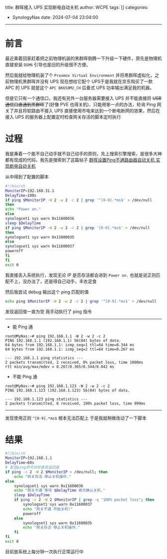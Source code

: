 title: 群晖接入 UPS 实现断电自动关机
author: WCPE
tags: []
categories:
- SynologyNas
date: 2024-07-04 23:04:00
---

# 前言

最近乘着回家赶着把之前物理机装的黑群晖倒腾一下升级一下硬件，原先是物理机直接安装 `DSM6` 引导也是旧的升级很不方便。

然后我就给物理机装了个 `Proxmox Virtual Environment` 并将黑群晖虚拟化，之前物理机黑群晖并没有 UPS 现在想给它配个 UPS于是我就在京东购买了一款 APC 的 UPS 就是这个 `APC BK650M2_CH` 后备式 UPS 功率输出满足我的机器。

但是它只有一个通信口，我还有另外一台服务器需要接入 UPS 并不能直接将 ~~USB 通信口直通到黑群晖~~了(好像 PVE 也得关机)，只能用笨一点的办法，轮询 Ping 网关了并且将软路由不接入 UPS 直接使用市电来达到一个断电断网的效果，然后在接入 UPS 的服务器上配置定时检查网关存活的脚本定时执行

# 过程

我是秉着一个能不自己动手就不自己动手的原则，先上搜索引擎搜索，是很多大神都有现成的代码，我先是搜索到了这篇帖子 [群晖设置Ping不通路由器自动关机 实现断电自动关机](https://i4t.com/16275.html) 

从中得到了配置的脚本

```bash
#!/bin/sh
MonitorIP=192.168.31.1
DelayTime=180s
if ping $MonitorIP -W 2 -w 2 -c 2 | grep '^[0-9].*ms$' > /dev/null
then
echo "Power on."
else
synologset1 sys warn 0x11600036
sleep $DelayTime
if ping $MonitorIP -W 2 -w 2 -c 2 | grep '[0-9].*ms$' > /dev/null
then
synologset1 sys warn 0x11600035
else
synologset1 sys warn 0x11600037
poweroff
fi
fi
exit 0
```
我直接丢入系统执行，发现无论 IP 是否存活都会进到 `Power on.` 也就是说正则匹配不上，没办法了，还是得自己动手，丰衣足食

然后我尝试 debug 输出这个 ping 匹配的值
```bash
echo ping $MonitorIP -W 2 -w 2 -c 2 | grep '^[0-9].*ms$' > /dev/null
```
发现返回值一直为空 我手动执行了 ping 指令

---

- 能 Ping 通
```
root@MyNas:~# ping 192.168.1.1 -W 2 -w 2 -c 2
PING 192.168.1.1 (192.168.1.1) 56(84) bytes of data.
64 bytes from 192.168.1.1: icmp_seq=1 ttl=64 time=0.344 ms
64 bytes from 192.168.1.1: icmp_seq=2 ttl=64 time=0.267 ms

--- 192.168.1.1 ping statistics ---
2 packets transmitted, 2 received, 0% packet loss, time 1000ms
rtt min/avg/max/mdev = 0.267/0.305/0.344/0.042 ms
```

- 不能 Ping 通
```
root@MyNas:~# ping 192.168.1.123 -W 2 -w 2 -c 2
PING 192.168.1.123 (192.168.1.123) 56(84) bytes of data.

--- 192.168.1.123 ping statistics ---
2 packets transmitted, 0 received, 100% packet loss, time 999ms

```
---

发现使用正则 `^[0-9].*ms$` 根本无法匹配上 于是我就稍微改动了一下脚本

# 结果
```bash
#!/bin/sh
MonitorIP=192.168.1.1
DelayTime=60s
# 发送ping命令并检查其返回值
if ping -c 2 -W 2 $MonitorIP > /dev/null; then
    echo "网关存活 停止关机操作."
else
    synologset1 sys warn 0x11600036
    echo "网关不通 等待 $DelayTime 再次确认关机."
    sleep $DelayTime
    if ping -c 2 -W 2 $MonitorIP | grep -q "100% packet loss"; then
        synologset1 sys warn 0x11600037
        echo "网关不通 开始关机!"
        poweroff
    else
        synologset1 sys warn 0x11600035
        echo "网关存活 停止关机操作."
    fi
fi
exit 0
```

目前放系统上每分钟一次执行正常运行中